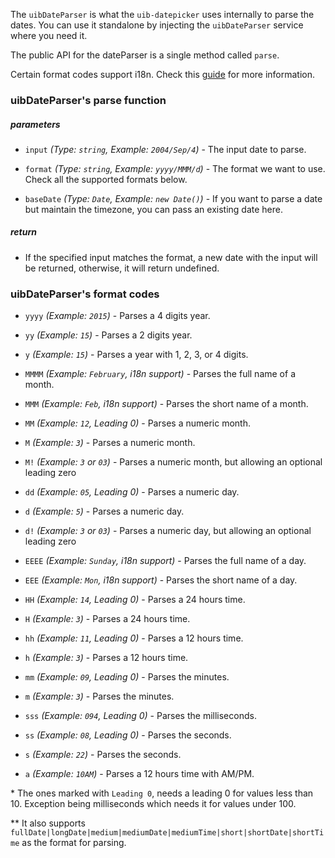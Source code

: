 The `uibDateParser` is what the `uib-datepicker` uses internally to parse the dates. You can use it standalone by injecting the `uibDateParser` service where you need it.

The public API for the dateParser is a single method called `parse`.

Certain format codes support i18n. Check this [guide](https://docs.angularjs.org/guide/i18n) for more information.

### uibDateParser's parse function

##### parameters

* `input`
  _(Type: `string`, Example: `2004/Sep/4`)_ -
  The input date to parse.

* `format`
  _(Type: `string`, Example: `yyyy/MMM/d`)_ -
  The format we want to use. Check all the supported formats below.
  
* `baseDate`
  _(Type: `Date`, Example: `new Date()`)_ -
  If you want to parse a date but maintain the timezone, you can pass an existing date here.

##### return

* If the specified input matches the format, a new date with the input will be returned, otherwise, it will return undefined.
  
### uibDateParser's format codes

* `yyyy`
  _(Example: `2015`)_ -
  Parses a 4 digits year.
  
* `yy`
  _(Example: `15`)_ -
  Parses a 2 digits year.
  
* `y`
  _(Example: `15`)_ -
  Parses a year with 1, 2, 3, or 4 digits.
  
* `MMMM`
  _(Example: `February`, i18n support)_ -
  Parses the full name of a month.
  
* `MMM`
  _(Example: `Feb`, i18n support)_ -
  Parses the short name of a month.
  
* `MM`
  _(Example: `12`, Leading 0)_ -
  Parses a numeric month.
  
* `M`
  _(Example: `3`)_ -
  Parses a numeric month.

* `M!`
  _(Example: `3` or `03`)_ -
  Parses a numeric month, but allowing an optional leading zero

* `dd`
  _(Example: `05`, Leading 0)_ -
  Parses a numeric day.
  
* `d`
  _(Example: `5`)_ -
  Parses a numeric day.

* `d!`
  _(Example: `3` or `03`)_ -
  Parses a numeric day, but allowing an optional leading zero
  
* `EEEE`
  _(Example: `Sunday`, i18n support)_ -
  Parses the full name of a day.
  
* `EEE`
  _(Example: `Mon`, i18n support)_ -
  Parses the short name of a day.

* `HH`
  _(Example: `14`, Leading 0)_ -
  Parses a 24 hours time.
  
* `H`
  _(Example: `3`)_ -
  Parses a 24 hours time.
  
* `hh`
  _(Example: `11`, Leading 0)_ -
  Parses a 12 hours time.
  
* `h`
  _(Example: `3`)_ -
  Parses a 12 hours time.
  
* `mm`
  _(Example: `09`, Leading 0)_ -
  Parses the minutes.
  
* `m`
  _(Example: `3`)_ -
  Parses the minutes.
  
* `sss`
  _(Example: `094`, Leading 0)_ -
  Parses the milliseconds.
  
* `ss`
  _(Example: `08`, Leading 0)_ -
  Parses the seconds.
  
* `s`
  _(Example: `22`)_ -
  Parses the seconds.
  
* `a`
  _(Example: `10AM`)_ -
  Parses a 12 hours time with AM/PM.
  
\* The ones marked with `Leading 0`, needs a leading 0 for values less than 10. Exception being milliseconds which needs it for values under 100.

\** It also supports `fullDate|longDate|medium|mediumDate|mediumTime|short|shortDate|shortTime` as the format for parsing.
